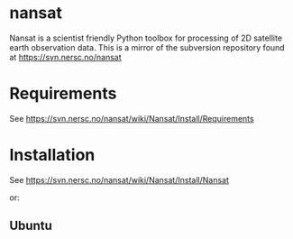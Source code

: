 nansat
======

Nansat is a scientist friendly Python toolbox for processing of 2D satellite earth observation data. This is a mirror of the subversion repository found at https://svn.nersc.no/nansat

Requirements
============

See https://svn.nersc.no/nansat/wiki/Nansat/Install/Requirements

Installation
============

See https://svn.nersc.no/nansat/wiki/Nansat/Install/Nansat

or:

## Ubuntu

